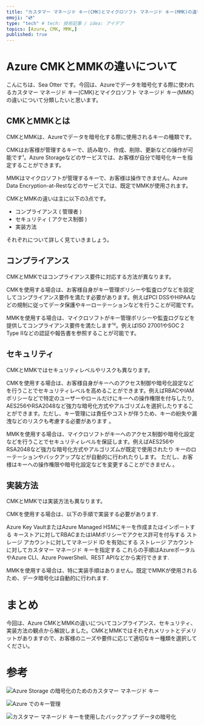 ```yaml
---
title: "カスタマー マネージド キー(CMK)とマイクロソフト マネージド キー(MMK)の違い"
emoji: "💿"
type: "tech" # tech: 技術記事 / idea: アイデア
topics: [Azure, CMK, MMK,]
published: true
---
```

# Azure CMKとMMKの違いについて

こんにちは、Sea Otter です。今回は、Azureでデータを暗号化する際に使われるカスタマー マネージド キー(CMK)とマイクロソフト マネージド キー(MMK)の違いについて分類したいと思います。

## CMKとMMKとは

CMKとMMKは、Azureでデータを暗号化する際に使用されるキーの種類です。

CMKはお客様が管理するキーで、読み取り、作成、削除、更新などの操作が可能です¹。Azure Storageなどのサービスでは、お客様が自分で暗号化キーを指定することができます。

MMKはマイクロソフトが管理するキーで、お客様は操作できません。Azure Data Encryption-at-Restなどのサービスでは、既定でMMKが使用されます。

CMKとMMKの違いは主に以下の3点です。

- コンプライアンス ( 管理者 )
- セキュリティ ( アクセス制御 )
- 実装方法

それぞれについて詳しく見ていきましょう。

## コンプライアンス

CMKとMMKではコンプライアンス要件に対応する方法が異なります。

CMKを使用する場合は、お客様自身がキー管理ポリシーや監査ログなどを設定してコンプライアンス要件を満たす必要があります。例えばPCI DSSやHIPAAなどの規制に従ってデータ保護やキーローテーションなどを行うことが可能です。

MMKを使用する場合は、マイクロソフトがキー管理ポリシーや監査ログなどを提供してコンプライアンス要件を満たします¹²。例えばISO 27001やSOC 2 Type IIなどの認証や報告書を参照することが可能です。

## セキュリティ

CMKとMMKではセキュリティレベルやリスクも異なります。

CMKを使用する場合は、お客様自身がキーへのアクセス制御や暗号化設定などを行うことでセキュリティレベルを高めることができます。例えばRBACやIAMポリシーなどで特定のユーザーやロールだけにキーへの操作権限を付与したり, AES256やRSA2048など強力な暗号化方式やアルゴリズムを選択したりすることができます。ただし、キー管理には責任やコストが伴うため、キーの紛失や漏洩などのリスクも考慮する必要があります 。

MMKを使用する場合は、マイクロソフトがキーへのアクセス制御や暗号化設定などを行うことでセキュリティレベルを保証します。例えばAES256やRSA2048など強力な暗号化方式やアルゴリズムが既定で使用されたり キーのローテーションやバックアップなどが自動的に行われたりします。 ただし、お客様はキーへの操作権限や暗号化設定などを変更することができません 。

## 実装方法
CMKとMMKでは実装方法も異なります。

CMKを使用する場合は、以下の手順で実装する必要があります.

Azure Key VaultまたはAzure Managed HSMにキーを作成またはインポートする
キーストアに対してRBACまたはIAMポリシーでアクセス許可を付与する
ストレージ アカウントに対してマネージド ID を有効にする
ストレージ アカウントに対してカスタマー マネージド キーを指定する
これらの手順はAzureポータルやAzure CLI、Azure PowerShell、REST APIなどから実行できます.

MMKを使用する場合は、特に実装手順はありません。既定でMMKが使用されるため、データ暗号化は自動的に行われます.

# まとめ
今回は、Azure CMKとMMKの違いについてコンプライアンス、セキュリティ、実装方法の観点から解説しました。CMKとMMKではそれぞれメリットとデメリットがありますので、お客様のニーズや要件に応じて適切なキー種類を選択してください。

# 参考
![Azure Storage の暗号化のためのカスタマー マネージド キー](https://learn.microsoft.com/ja-jp/azure/storage/common/customer-managed-keys-overview)

![Azure でのキー管理](https://learn.microsoft.com/ja-jp/azure/security/fundamentals/key-management)

![カスタマー マネージド キーを使用したバックアップ データの暗号化](https://learn.microsoft.com/ja-jp/azure/backup/encryption-at-rest-with-cmk?tabs=portal)